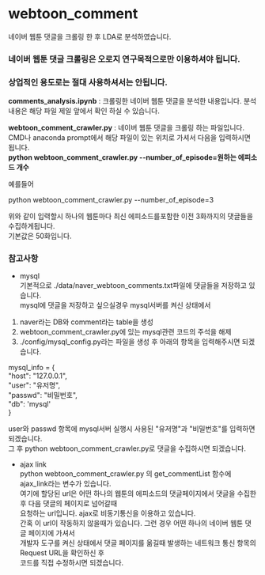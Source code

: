 # webtoon_comment
네이버 웹툰 댓글을 크롤링 한 후 LDA로 분석하였습니다.

### 네이버 웹툰 댓글 크롤링은 오로지 연구목적으로만 이용하셔야 됩니다.
### 상업적인 용도로는 절대 사용하셔서는 안됩니다.

**comments_analysis.ipynb** : 크롤링한 네이버 웹툰 댓글을 분석한 내용입니다. 분석 내용은 해당 파일 제일 앞에서 확인 하실 수 있습니다. 

**webtoon_comment_crawler.py** : 네이버 웹툰 댓글을 크롤링 하는 파일입니다.  
CMD나 anaconda prompt에서 해당 파일이 있는 위치로 가셔서 다음을 입력하시면 됩니다.   
**python webtoon_comment_crawler.py --number_of_episode=원하는 에피소드 개수**  

예를들어

python webtoon_comment_crawler.py --number_of_episode=3

위와 같이 입력할시 하나의 웹툰마다 최신 에피소드를포함한 이전 3화까지의 댓글들을 수집하게됩니다.  
기본값은 50화입니다. 

### 참고사항

- mysql  
기본적으로 ./data/naver_webtoon_comments.txt파일에 댓글들을 저장하고 있습니다.  
mysql에 댓글을 저장하고 싶으실경우 mysql서버를 켜신 상태에서  
1. naver라는 DB와 comment라는 table을 생성  
2. webtoon_comment_crawler.py에 있는 mysql관련 코드의 주석을 해제  
3. ./config/mysql_config.py라는 파일을 생성 후 아래의 항목을 입력해주시면 되겠습니다.  

mysql_info = {  
    "host": "127.0.0.1",  
    "user": "유저명",  
    "passwd": "비밀번호",  
    "db": 'mysql'  
}  
  
user와 passwd 항목에 mysql서버 실행시 사용된 "유저명"과 "비밀번호"를 입력하면 되겠습니다.   
그 후 python webtoon_comment_crawler.py로 댓글을 수집하시면 되겠습니다.   

- ajax link  
python webtoon_comment_crawler.py 의 get_commentList 함수에   
ajax_link라는 변수가 있습니다.   
여기에 할당된 url은 어떤 하나의 웹툰의 에피소드의 댓글페이지에서 댓글을 수집한 후 다음 댓글의 페이지로 넘어갈때  
요청하는 url입니다. ajax로 비동기통신을 이용하고 있습니다.  
간혹 이 url이 작동하지 않을때가 있습니다. 그런 경우 어떤 하나의 네이버 웹툰 댓글 페이지에 가셔서   
개발자 도구를 켜신 상태에서 댓글 페이지를 옮길때 발생하는 네트워크 통신 항목의 Request URL을 확인하신 후  
코드를 직접 수정하시면 되겠습니다.  
